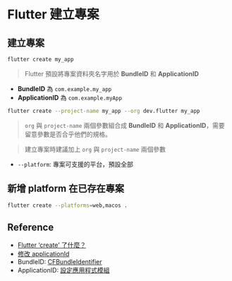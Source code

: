 # Flutter 建立專案

## 建立專案

```bash
flutter create my_app
```

> Flutter 預設將專案資料夾名字用於 **BundleID** 和 **ApplicationID**
- **BundleID** 為 `com.example.my_app`
- **ApplicationID** 為 `com.example.myApp`

```bash
flutter create --project-name my_app --org dev.flutter my_app
```
> `org` 與 `project-name` 兩個參數組合成 **BundleID** 和 **ApplicationID**，需要留意參數是否合乎他們的規格。

> 建立專案時建議加上 `org` 與 `project-name` 兩個參數

- `--platform`: 專案可支援的平台，預設全部

## 新增 platform 在已存在專案

```bash
flutter create --platforms=web,macos .
```

## Reference

- [Flutter ‘create’ 了什麼？](https://kendevlog.wordpress.com/2020/09/26/flutter-create/)
- [修改 applicationId](https://www.eeaseries.com/2021/01/applicationid.html)
- BundleID: [CFBundleIdentifier](https://developer.apple.com/documentation/bundleresources/information_property_list/cfbundleidentifier)
- ApplicationID: [設定應用程式模組](https://developer.android.com/studio/build/configure-app-module?hl=zh-tw)
